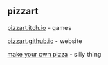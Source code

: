 ## pizzart
[pizzart.itch.io](https://pizzart.itch.io) - games

[pizzart.github.io](https://pizzart.github.io) - website

[make your own pizza](https://pizzart.github.io/experiments/makeyourownpizza/game.html) - silly thing
